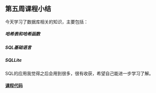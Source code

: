 ## 第五周课程小结
今天学习了数据库相关的知识，主要包括：
##### 哈希表和哈希函数
##### SQL基础语言
##### SQLLite

SQL的应用我觉得之后会用到很多，很有收获，希望自己能进一步学习了解。

#### [课程代码](https://github.com/HuShiruo/BDMI-course/blob/main/W5_class_code.ipynb)
